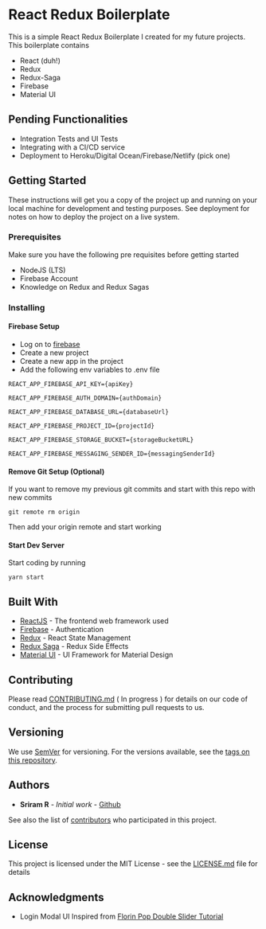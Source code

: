 # React Redux Boilerplate

This is a simple React Redux Boilerplate I created for my future projects.
This boilerplate contains

- React (duh!)
- Redux
- Redux-Saga
- Firebase
- Material UI

## Pending Functionalities

- Integration Tests and UI Tests
- Integrating with a CI/CD service
- Deployment to Heroku/Digital Ocean/Firebase/Netlify (pick one)

## Getting Started

These instructions will get you a copy of the project up and running on your local machine for development and testing purposes. See deployment for notes on how to deploy the project on a live system.

### Prerequisites

Make sure you have the following pre requisites before getting started

- NodeJS (LTS)
- Firebase Account
- Knowledge on Redux and Redux Sagas

### Installing

#### Firebase Setup

- Log on to [firebase](https://console.firebase.google.com)
- Create a new project
- Create a new app in the project
- Add the following env variables to .env file

```
REACT_APP_FIREBASE_API_KEY={apiKey}

REACT_APP_FIREBASE_AUTH_DOMAIN={authDomain}

REACT_APP_FIREBASE_DATABASE_URL={databaseUrl}

REACT_APP_FIREBASE_PROJECT_ID={projectId}

REACT_APP_FIREBASE_STORAGE_BUCKET={storageBucketURL}

REACT_APP_FIREBASE_MESSAGING_SENDER_ID={messagingSenderId}
```

#### Remove Git Setup (Optional)

If you want to remove my previous git commits and start with this repo with new commits

```
git remote rm origin
```

Then add your origin remote and start working

#### Start Dev Server

Start coding by running

```
yarn start
```

## Built With

- [ReactJS](https://reactjs.org/) - The frontend web framework used
- [Firebase](https://console.firebase.google.com) - Authentication
- [Redux](https://redux.js.org/) - React State Management
- [Redux Saga](https://github.com/redux-saga/redux-saga) - Redux Side Effects
- [Material UI](https://material-ui.com/) - UI Framework for Material Design

## Contributing

Please read [CONTRIBUTING.md](https://gist.github.com/PurpleBooth/b24679402957c63ec426) ( In progress ) for details on our code of conduct, and the process for submitting pull requests to us.

## Versioning

We use [SemVer](http://semver.org/) for versioning. For the versions available, see the [tags on this repository](https://github.com/sriramr98/react-redux-boilerplate/tags).

## Authors

- **Sriram R** - _Initial work_ - [Github](https://github.com/sriramr98)

See also the list of [contributors](https://github.com/sriramr98/react-redux-boilerplate/graphs/contributors) who participated in this project.

## License

This project is licensed under the MIT License - see the [LICENSE.md](LICENSE.md) file for details

## Acknowledgments

- Login Modal UI Inspired from [Florin Pop Double Slider Tutorial](https://www.florin-pop.com/blog/2019/03/double-slider-sign-in-up-form/)
